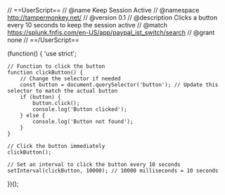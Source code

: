 // ==UserScript==
// @name         Keep Session Active
// @namespace    http://tampermonkey.net/
// @version      0.1
// @description  Clicks a button every 10 seconds to keep the session active
// @match        https://splunk.fnfis.com/en-US/app/paypal_ist_switch/search
// @grant        none
// ==/UserScript==

(function() {
    'use strict';

    // Function to click the button
    function clickButton() {
        // Change the selector if needed
        const button = document.querySelector('button'); // Update this selector to match the actual button
        if (button) {
            button.click();
            console.log('Button clicked');
        } else {
            console.log('Button not found');
        }
    }

    // Click the button immediately
    clickButton();

    // Set an interval to click the button every 10 seconds
    setInterval(clickButton, 10000); // 10000 milliseconds = 10 seconds
})();
